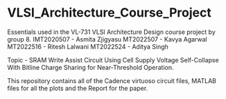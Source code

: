 # VLSI_Architecture_Course_Project
Essentials used in the VL-731 VLSI Architecture Design course project by group 8.
IMT2020507 - Asmita Zjigyasu 
MT2022507 - Kavya Agarwal 
MT2022516 - Ritesh Lalwani
MT2022524 - Aditya Singh

Topic - SRAM Write Assist Circuit Using Cell Supply Voltage Self-Collapse With Bitline Charge Sharing for Near-Threshold Operation. 

This repository contains all of the Cadence virtuoso circuit files, MATLAB files for all the plots and the Report for the paper.
